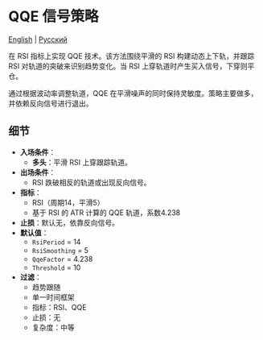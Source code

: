 # QQE 信号策略
[English](README.md) | [Русский](README_ru.md)

在 RSI 指标上实现 QQE 技术。该方法围绕平滑的 RSI 构建动态上下轨，并跟踪 RSI 对轨道的突破来识别趋势变化。当 RSI 上穿轨道时产生买入信号，下穿则平仓。

通过根据波动率调整轨道，QQE 在平滑噪声的同时保持灵敏度。策略主要做多，并依赖反向信号进行退出。

## 细节

- **入场条件**：
  - **多头**：平滑 RSI 上穿跟踪轨道。
- **出场条件**：
  - RSI 跌破相反的轨道或出现反向信号。
- **指标**：
  - RSI（周期14，平滑5）
  - 基于 RSI 的 ATR 计算的 QQE 轨道，系数4.238
- **止损**：默认无，依靠反向信号。
- **默认值**：
  - `RsiPeriod` = 14
  - `RsiSmoothing` = 5
  - `QqeFactor` = 4.238
  - `Threshold` = 10
- **过滤**：
  - 趋势跟随
  - 单一时间框架
  - 指标：RSI、QQE
  - 止损：无
  - 复杂度：中等

